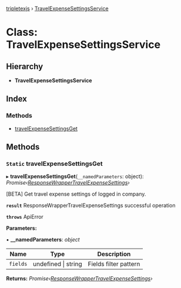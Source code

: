 [tripletexjs](../README.md) › [TravelExpenseSettingsService](travelexpensesettingsservice.md)

# Class: TravelExpenseSettingsService

## Hierarchy

* **TravelExpenseSettingsService**

## Index

### Methods

* [travelExpenseSettingsGet](travelexpensesettingsservice.md#static-travelexpensesettingsget)

## Methods

### `Static` travelExpenseSettingsGet

▸ **travelExpenseSettingsGet**(`__namedParameters`: object): *Promise‹[ResponseWrapperTravelExpenseSettings](../interfaces/responsewrappertravelexpensesettings.md)›*

[BETA] Get travel expense settings of logged in company.

**`result`** ResponseWrapperTravelExpenseSettings successful operation

**`throws`** ApiError

**Parameters:**

▪ **__namedParameters**: *object*

Name | Type | Description |
------ | ------ | ------ |
`fields` | undefined &#124; string | Fields filter pattern |

**Returns:** *Promise‹[ResponseWrapperTravelExpenseSettings](../interfaces/responsewrappertravelexpensesettings.md)›*
